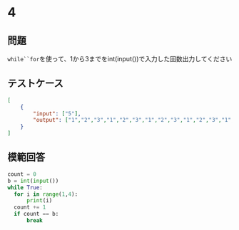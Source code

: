 # 4

## 問題

`while``for`を使って、1から3までをint(input())で入力した回数出力してください

## テストケース

```json
[
	{
		"input": ["5"],
		"output": ["1","2","3","1","2","3","1","2","3","1","2","3","1","2","3"]
	}
]
```

## 模範回答
```python
count = 0
b = int(input())
while True:
  for i in range(1,4):
      print(i)
  count += 1
  if count == b:
      break
```
